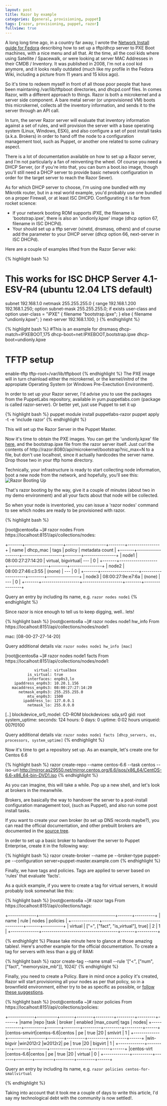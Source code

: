 ```yaml
---
layout: post
title: Razor by example
categories: [general, provisioning, puppet]
tags: [razor, provisioning, puppet, razor]
fullview: true
---
```


A long long time ago, in a country far away, I wrote the [Network Install guide for Fedora](https://fedoraproject.org/wiki/Docs/Drafts/NetworkInstall) describing how to set up a tftp/dhcp server to PXE Boot machines, with a nice menu and all that. At the time, all the cool kids where using Satellite / Spacewalk, or were looking at server MAC Addresses in their CMDB / Inventory. It was published in 2008, I'm not a cool kid anymore, and it looks really outdated (much like my profile in the Fedora Wiki, including a picture from 11 years and 15 kilos ago).

So it's time to redeem myself in front of all those poor people that have been maintaning /var/lib/tftpboot directories, and dhcpd.conf files.
In comes Razor, with a different approach to things. Razor is both a microkernel and a server side component. A bare metal server (or unprovisioned VM) boots this microkernel, collects all the inventory information, and sends it to the server through an API call.

In turn, the server Razor server will evaluate that inventory information against a set of rules, and will provision the server with a base operating system (Linux, Windows, ESXi), and also configure a set of post install tasks (a.k.a. Brokers) in order to hand off the node to a configuration management tool, such as Puppet, or another one related to some culinary aspect.

There is a lot of documentation available on how to set up a Razor server, and I'm not particularly a fan of reinventing the wheel. Of course you need a DHCP Server, (or if you're into that, you can burn a boot.iso image, though you'll still need a DHCP server to provide basic network configuration in order for the target server to reach the Razor Sever).

As for which DHCP server to choose, I'm using one bundled with my Mikrotik router, but in a real world example, you'd probably use one bundled on a proper Firewall, or at least ISC DHCPD. Configurating it is far from rocket science:

- If your network booting ROM supports iPXE, the filename is 'bootstrap.ipxe', there is also an 'undionly.kpxe' image (dhcp option 67, filename in ISC DHCPd).
- Your should set up a tftp server (xinetd, dnsmasq, others) and of course add the parameter to your DHCP server (dhcp option 66, next-server in ISC DHCPd).

Here are a couple of examples lifted from the Razor Server wiki:

{% highlight bash %}
# This works for ISC DHCP Server 4.1-ESV-R4 (ubuntu 12.04 LTS default)
subnet 192.168.1.0 netmask 255.255.255.0 {
  range 192.168.1.200 192.168.1.250;
  option subnet-mask 255.255.255.0;
  if exists user-class and option user-class = "iPXE" {
    filename "bootstrap.ipxe";
  } else {
    filename "undionly.kpxe";
  }
  next-server 192.168.1.100;
}
{% endhighlight %}

{% highlight bash %}
#This is an example for dnsmasq
dhcp-match=IPXEBOOT,175
dhcp-boot=net:IPXEBOOT,bootstrap.ipxe
dhcp-boot=undionly.kpxe
# TFTP setup
enable-tftp
tftp-root=/var/lib/tftpboot
{% endhighlight %}
The PXE image will in turn chainload either the microkernel, or the kernel/initrd of the appropiate Operating System (or Windows Pre-Exectution Environment).

In order to set up your Razor server, I'd advise you to use the packages from the PuppetLabs repository, available in yum.puppetlabs.com (package is called razor-server). Or better yet, just use Puppet to set it up

{% highlight bash %}
puppet module install puppetlabs-razor
puppet apply -t -e 'include razor'
{% endhighlight %}

This will set up the Razor Server in the Puppet Master.

Now it's time to obtain the PXE images. You can get the 'undionly.kpxe' file [here](http://boot.ipxe.org/undionly.kpxe), and the bootstrap.ipxe file from the razor server itself. Just curl the contents of http://razor:8080/api/microkernel/bootstrap?nic_max=N to a file, but don't use localhost, since it actually hardcodes the server name. Drop those two in your tftp home directory.

Technically, your infrastructure is ready to start collecting node information, boot a new node from the network, and hopefully, you'll see this:
![Razor Booting Up](/assets/media/razorboot.png)

That's razor booting by the way, give it a couple of minutes (about two in my demo environment) and all your facts about that node will be collected.

So when your node is inventoried, you can issue a 'razor nodes' command to see which nodes are ready to be provisioned with razor.


{% highlight bash %}

[root@centos6a ~]# razor nodes
From https://localhost:8151/api/collections/nodes:

+-------+-------------------+--------------------+--------+----------------+
| name  | dhcp_mac          | tags               | policy | metadata count |
+-------+-------------------+--------------------+--------+----------------+
| node1 | 08:00:27:27:14:20 | virtual, bigvirtual| ---    | 0              |
+-------+-------------------+--------------------+--------+----------------+
| node2 | 08:00:27:46:c3:55 | (none)             | ---    | 0              |
+-------+-------------------+--------------------+--------+----------------+
| node3 | 08:00:27:9e:e7:6a | (none)             | ---    | 0              |
+-------+-------------------+--------------------+--------+----------------+

Query an entry by including its name, e.g. `razor nodes node1`
{% endhighlight %}

Since razor is nice enough to tell us to keep digging, well.. lets!

{% highlight bash %}
[root@centos6a ~]# razor nodes node1 hw_info
From https://localhost:8151/api/collections/nodes/node1:

  mac: [08-00-27-27-14-20]

Query additional details via: `razor nodes node1 hw_info [mac]`

[root@centos6a ~]# razor nodes node1 facts
From https://localhost:8151/api/collections/nodes/node1:

                 virtual: virtualbox
              is_virtual: true
              interfaces: enp0s3,lo
        ipaddress_enp0s3: 10.20.1.156
       macaddress_enp0s3: 08:00:27:27:14:20
          netmask_enp0s3: 255.255.255.0
              mtu_enp0s3: 1500
            ipaddress_lo: 127.0.0.1
              netmask_lo: 255.0.0.0
[..]
   blockdevice_sr0_model: CD-ROM
            blockdevices: sda,sr0
                     gid: root
           system_uptime:
                            seconds: 124
                              hours: 0
                               days: 0
                             uptime: 0:02 hours
                uniqueid: 007f0100

Query additional details via: `razor nodes node1 facts [dhcp_servers, os, processors, system_uptime]`
{% endhighlight %}

Now it's time to get a repository set up. As an example, let's create one for Centos 6.6

{% highlight bash %}
razor create-repo --name centos-6.6 --task centos --iso-url http://mirror.as29550.net/mirror.centos.org/6.6/isos/x86_64/CentOS-6.6-x86_64-bin-DVD1.iso
{% endhighlight %}

As you can imagine, this will take a while. Pop up a new shell, and let's look at brokers in the meanwhile.

Brokers, are basically the way to handover the server to a post-install configuration management tool, (such as Puppet), and also run some post install tasks.

If you want to create your own broker (to set up DNS records maybe?), you can read the official documentation, and other prebuilt brokers are documented in the [source tree](https://github.com/puppetlabs/razor-server/tree/master/brokers).

In order to set up a basic broker to handover the server to Puppet Enterprise, create it in the following way:

{% highlight bash %}
razor create-broker --name pe --broker-type puppet-pe --configuration server=puppet-master.example.com
{% endhighlight %}

Finally, we have tags and policies. Tags are applied to server based on 'rules' that evaluate 'facts'.

As a quick example, if you were to create a tag for virtual servers, it would probably look somewhat like this:

{% highlight bash %}
[root@centos6a ~]# razor tags
From https://localhost:8151/api/collections/tags:

+--------------+--------------------------------------+-------+----------+
| name         | rule                                 | nodes | policies |
+--------------+--------------------------------------+-------+----------+
| virtual      | ["=", ["fact", "is_virtual"], true]  | 2     | 1        |
+--------------+--------------------------------------+-------+----------+

{% endhighlight %}
Please take minute here to glance at those amazing tables!.
Here's another example for the official documentation. To create a tag for servers with less than a gig of RAM:

{% highlight bash %}
razor create-tag --name small --rule '["<", ["num", ["fact", "memorysize_mb"]], 1024]'
{% endhighlight %}

Finally, you need to create a Policy. Bare in mind once a policy it's created, Razor will start provisioning all your nodes as per that policy, so in a brownfield environment, either try to be as specific as possible, or [follow these suggestions](https://docs.puppetlabs.com/pe/latest/razor_brownfield.html).

{% highlight bash %}
[root@centos6a ~]# razor policies
From https://localhost:8151/api/collections/policies:

+-------------+----------+-------+--------+---------+---------+---------+------+
|name         |repo      |task   | broker | enabled |max_count| tags    | nodes|
+-------------+----------+-------+--------+---------+---------+---------+------+
|centos-smvirt|centos-6.6|centos | pe     | true    |20       | smlvirt | 1    |
+-------------+----------+-------+--------+---------+---------+---------+------+
|win-bigvir   |win2012r2 |w2012r2| pe     | true    |20       | bigvirt | 1    |
+-------------+----------+-------+--------+---------+---------+---------+------+
|centos-virt  |centos-6.6|centos | pe     | true    |20       | virtual | 0    |
+-------------+----------+-------+--------+---------+---------+---------+------+

Query an entry by including its name, e.g. `razor policies centos-for-smallvirtual`

{% endhighlight %}

Taking into account that it took me a couple of days to write this article, I'd say my technological debt with the community is now settled!.

